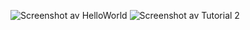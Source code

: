 ![Screenshot av HelloWorld](../images/Skärmbild%20(7).png)
![Screenshot av Tutorial 2](../images/Skärmbild%20(8).png)







